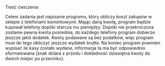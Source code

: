 Treść ćwiczenia


Celem zadania jest napisanie programu, który obliczy koszt zakupów w sklepie z telefonami komórkowymi. Mając daną kwotę, program będzie kupował telefony dopóki starcza mu pieniędzy. Dopóki nie przekroczona zostanie pewna kwota pośrednia, do każdego telefony program dobierze jeszcze jakiś dodatek. Kwoty podawane są bez podatków, więc program musi do tego obliczyć jeszcze wydatek brutto. Na koniec program powinien wypisać ile kasy zostało wydane, informacja ta ma być odpowiednio sformatowana (znak dolara z przodu i dokładność dziesiętna kwoty do dwóch miejsc po przecinku).